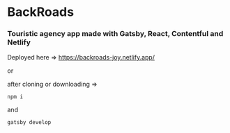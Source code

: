 # BackRoads

### Touristic agency app made with Gatsby, React, Contentful and Netlify

Deployed here => https://backroads-joy.netlify.app/

or

after cloning or downloading =>

```
npm i
```

and

```
gatsby develop
```
